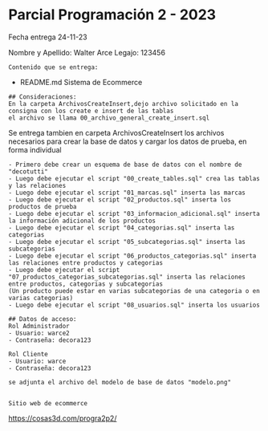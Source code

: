 # Parcial Programación 2 - 2023
Fecha entrega 24-11-23

Nombre y Apellido: Walter Arce
Legajo: 123456
```
Contenido que se entrega:
```
- README.md
Sistema de Ecommerce
```
## Consideraciones:
En la carpeta ArchivosCreateInsert,dejo archivo solicitado en la consigna con los create e insert de las tablas
el archivo se llama 00_archivo_general_create_insert.sql
```
Se entrega tambien en carpeta ArchivosCreateInsert los archivos necesarios 
para crear la base de datos y cargar los datos de prueba, en forma individual
```
- Primero debe crear un esquema de base de datos con el nombre de "decotutti"
- Luego debe ejecutar el script "00_create_tables.sql" crea las tablas y las relaciones
- Luego debe ejecutar el script "01_marcas.sql" inserta las marcas
- Luego debe ejecutar el script "02_productos.sql" inserta los productos de prueba
- Luego debe ejecutar el script "03_informacion_adicional.sql" inserta la información adicional de los productos
- Luego debe ejecutar el script "04_categorias.sql" inserta las categorias
- Luego debe ejecutar el script "05_subcategorias.sql" inserta las subcategorias
- Luego debe ejecutar el script "06_productos_categorias.sql" inserta las relaciones entre productos y categorias
- Luego debe ejecutar el script "07_productos_categorias_subcategorias.sql" inserta las relaciones entre productos, categorias y subcategorias
(Un producto puede estar en varias subcategorias de una categoria o en varias categorias)
- Luego debe ejecutar el script "08_usuarios.sql" inserta los usuarios

## Datos de acceso:
Rol Administrador
- Usuario: warce2
- Contraseña: decora123

Rol Cliente
- Usuario: warce
- Contraseña: decora123

se adjunta el archivo del modelo de base de datos "modelo.png"


Sitio web de ecommerce
```
https://cosas3d.com/progra2p2/